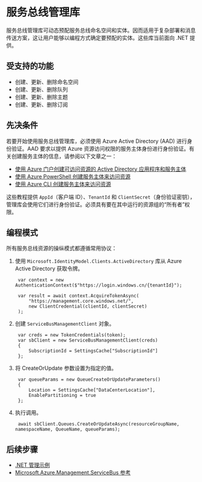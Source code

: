 <properties
    pageTitle="Azure 服务总线管理库 | Azure"
      description="通过 .NET 管理服务总线命名空间和实体"
      services="service-bus"
      cloud="na"
      documentationcenter="na"
      author="jtaubensee"
      manager="timlt" />
<tags
      ms.service="service-bus"
      ms.workload="na"
      ms.tgt_pltfrm="na"
      ms.devlang="dotnet"
      ms.topic="article"
      ms.date="1/6/2017"
      wacn.date="03/20/2017"
      ms.author="jotaub" />  


# 服务总线管理库

服务总线管理库可动态预配服务总线命名空间和实体。因而适用于复杂部署和消息传送方案，这让用户能够以编程方式确定要预配的实体。这些库当前面向 .NET 提供。

## 受支持的功能

* 创建、更新、删除命名空间
* 创建、更新、删除队列
* 创建、更新、删除主题
* 创建、更新、删除订阅

## 先决条件

若要开始使用服务总线管理库，必须使用 Azure Active Directory (AAD) 进行身份验证。AAD 要求以提供 Azure 资源访问权限的服务主体身份进行身份验证。有关创建服务主体的信息，请参阅以下文章之一：

* [使用 Azure 门户创建可访问资源的 Active Directory 应用程序和服务主体](/documentation/articles/resource-group-create-service-principal-portal/)
* [使用 Azure PowerShell 创建服务主体来访问资源](/documentation/articles/resource-group-authenticate-service-principal/)
* [使用 Azure CLI 创建服务主体来访问资源](/documentation/articles/resource-group-authenticate-service-principal-cli/)

这些教程提供 `AppId`（客户端 ID）、`TenantId` 和 `ClientSecret`（身份验证密钥），管理库会使用它们进行身份验证。必须具有要在其中运行的资源组的“所有者”权限。

## 编程模式

所有服务总线资源的操纵模式都遵循常用协议：

1. 使用 `Microsoft.IdentityModel.Clients.ActiveDirectory` 库从 Azure Active Directory 获取令牌。

	    var context = new AuthenticationContext($"https://login.windows.cn/{tenantId}");

	    var result = await context.AcquireTokenAsync(
	        "https://management.core.windows.net/",
	        new ClientCredential(clientId, clientSecret)
	    );


1. 创建 `ServiceBusManagementClient` 对象。

	    var creds = new TokenCredentials(token);
	    var sbClient = new ServiceBusManagementClient(creds)
	    {
	        SubscriptionId = SettingsCache["SubscriptionId"]
	    };


1. 将 CreateOrUpdate 参数设置为指定的值。

	    var queueParams = new QueueCreateOrUpdateParameters()
	    {
	        Location = SettingsCache["DataCenterLocation"],
	        EnablePartitioning = true
	    };


1. 执行调用。

	    await sbClient.Queues.CreateOrUpdateAsync(resourceGroupName, namespaceName, QueueName, queueParams);


## 后续步骤
* [.NET 管理示例](https://github.com/Azure-Samples/service-bus-dotnet-management/)
* [Microsoft.Azure.Management.ServiceBus 参考](https://docs.microsoft.com/en-us/dotnet/api/Microsoft.Azure.Management.ServiceBus)

<!---HONumber=Mooncake_0313_2017-->